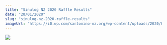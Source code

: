 ```yaml
---
title: "Sinulog NZ 2020 Raffle Results"
date: "20/01/2020"
slug: "sinulog-nz-2020-raffle-results"
imageUrl: "https://i0.wp.com/santonino-nz.org/wp-content/uploads/2020/01/ticket2020.jpg?resize=720%2C960&ssl=1"
---
```


![](https://i0.wp.com/santonino-nz.org/wp-content/uploads/2020/01/ticket2020.jpg?resize=720%2C960&ssl=1)